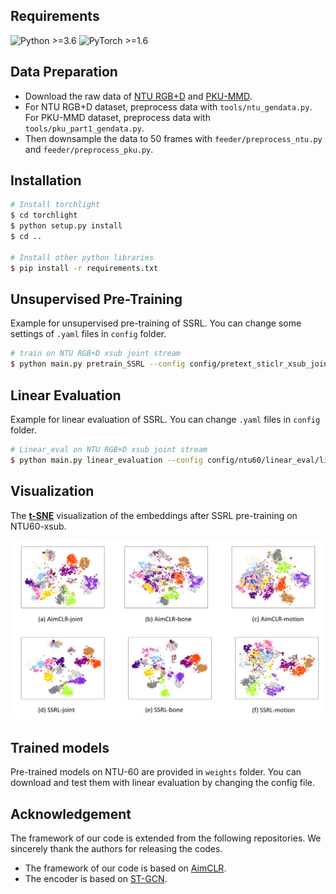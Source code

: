 ## Requirements
  ![Python >=3.6](https://img.shields.io/badge/Python->=3.6-yellow.svg)    ![PyTorch >=1.6](https://img.shields.io/badge/PyTorch->=1.4-blue.svg)

## Data Preparation
- Download the raw data of [NTU RGB+D](https://github.com/shahroudy/NTURGB-D) and [PKU-MMD](https://www.icst.pku.edu.cn/struct/Projects/PKUMMD.html).
- For NTU RGB+D dataset, preprocess data with `tools/ntu_gendata.py`. For PKU-MMD dataset, preprocess data with `tools/pku_part1_gendata.py`.
- Then downsample the data to 50 frames with `feeder/preprocess_ntu.py` and `feeder/preprocess_pku.py`.

## Installation
  ```bash
# Install torchlight
$ cd torchlight
$ python setup.py install
$ cd ..
  
# Install other python libraries
$ pip install -r requirements.txt
  ```

## Unsupervised Pre-Training

Example for unsupervised pre-training of SSRL. You can change some settings of `.yaml` files in `config` folder.
```bash
# train on NTU RGB+D xsub joint stream
$ python main.py pretrain_SSRL --config config/pretext_sticlr_xsub_joint.yaml
```

## Linear Evaluation

Example for linear evaluation of SSRL. You can change `.yaml` files in `config` folder.
```bash
# Linear_eval on NTU RGB+D xsub joint stream
$ python main.py linear_evaluation --config config/ntu60/linear_eval/linear_eval_sticlr_xsub_joint.yaml
```

## Visualization

The [**t-SNE**](https://www.jmlr.org/papers/volume9/vandermaaten08a/vandermaaten08a.pdf) visualization of the embeddings after SSRL pre-training on NTU60-xsub.

![](./vis.png)


## Trained models
Pre-trained models on NTU-60 are provided in `weights` folder.
You can download and test them with linear evaluation by changing the config file.



## Acknowledgement
The framework of our code is extended from the following repositories. We sincerely thank the authors for releasing the codes.
- The framework of our code is based on [AimCLR](https://github.com/Levigty/AimCLR).
- The encoder is based on [ST-GCN](https://github.com/yysijie/st-gcn/blob/master/OLD_README.md).


